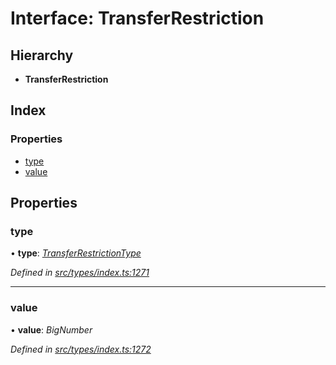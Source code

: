 # Interface: TransferRestriction

## Hierarchy

* **TransferRestriction**

## Index

### Properties

* [type](transferrestriction.md#type)
* [value](transferrestriction.md#value)

## Properties

###  type

• **type**: *[TransferRestrictionType](../enums/transferrestrictiontype.md)*

*Defined in [src/types/index.ts:1271](https://github.com/PolymathNetwork/polymesh-sdk/blob/cfab557b/src/types/index.ts#L1271)*

___

###  value

• **value**: *BigNumber*

*Defined in [src/types/index.ts:1272](https://github.com/PolymathNetwork/polymesh-sdk/blob/cfab557b/src/types/index.ts#L1272)*
